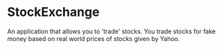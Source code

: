 # StockExchange
An application that allows you to 'trade' stocks. You trade stocks for fake money based on real world prices of stocks given by Yahoo.
